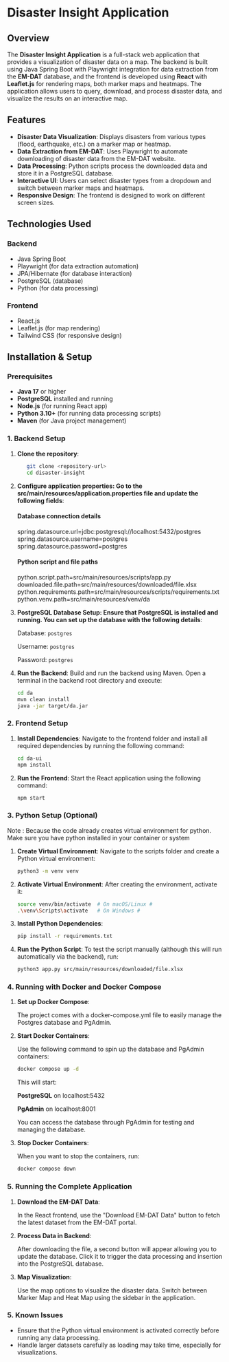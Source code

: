 # Disaster Insight Application

## Overview

The **Disaster Insight Application** is a full-stack web application that provides a visualization of disaster data on a map. The backend is built using Java Spring Boot with Playwright integration for data extraction from the **EM-DAT** database, and the frontend is developed using **React** with **Leaflet.js** for rendering maps, both marker maps and heatmaps. The application allows users to query, download, and process disaster data, and visualize the results on an interactive map.

## Features

- **Disaster Data Visualization**: Displays disasters from various types (flood, earthquake, etc.) on a marker map or heatmap.
- **Data Extraction from EM-DAT**: Uses Playwright to automate downloading of disaster data from the EM-DAT website.
- **Data Processing**: Python scripts process the downloaded data and store it in a PostgreSQL database.
- **Interactive UI**: Users can select disaster types from a dropdown and switch between marker maps and heatmaps.
- **Responsive Design**: The frontend is designed to work on different screen sizes.

## Technologies Used

### Backend

- Java Spring Boot
- Playwright (for data extraction automation)
- JPA/Hibernate (for database interaction)
- PostgreSQL (database)
- Python (for data processing)

### Frontend

- React.js
- Leaflet.js (for map rendering)
- Tailwind CSS (for responsive design)

## Installation & Setup

### Prerequisites

- **Java 17** or higher
- **PostgreSQL** installed and running
- **Node.js** (for running React app)
- **Python 3.10+** (for running data processing scripts)
- **Maven** (for Java project management)

### 1. Backend Setup

1. **Clone the repository**:

   ```bash
      git clone <repository-url>
      cd disaster-insight
   ```

2. **Configure application properties: Go to the src/main/resources/application.properties file and update the following fields**:

   #### Database connection details

   spring.datasource.url=jdbc:postgresql://localhost:5432/postgres
   spring.datasource.username=postgres
   spring.datasource.password=postgres

   #### Python script and file paths

   python.script.path=src/main/resources/scripts/app.py
   downloaded.file.path=src/main/resources/downloaded/file.xlsx
   python.requirements.path=src/main/resources/scripts/requirements.txt
   python.venv.path=src/main/resources/venv/da

3. **PostgreSQL Database Setup:
   Ensure that PostgreSQL is installed and running. You can set up the database with the following details**:

   Database: `postgres`

   Username: `postgres`

   Password: `postgres`

4. **Run the Backend**:
   Build and run the backend using Maven. Open a terminal in the backend root directory and execute:

   ```bash
   cd da
   mvn clean install
   java -jar target/da.jar
   ```

### 2. Frontend Setup

1. **Install Dependencies**:
   Navigate to the frontend folder and install all required dependencies by running the following command:

   ```bash
   cd da-ui
   npm install
   ```

2. **Run the Frontend**:
   Start the React application using the following command:

   ```bash
   npm start
   ```

### 3. Python Setup (Optional)

Note : Because the code already creates virtual environment for python. Make sure you have python installed in your container or system

1. **Create Virtual Environment**:
   Navigate to the scripts folder and create a Python virtual environment:

   ```bash
   python3 -m venv venv
   ```

2. **Activate Virtual Environment**:
   After creating the environment, activate it:

   ```bash
   source venv/bin/activate  # On macOS/Linux #
   .\venv\Scripts\activate   # On Windows #
   ```

3. **Install Python Dependencies**:

   ```bash
   pip install -r requirements.txt
   ```

4. **Run the Python Script**:
   To test the script manually (although this will run automatically via the backend), run:

   ```bash
   python3 app.py src/main/resources/downloaded/file.xlsx
   ```

### 4. Running with Docker and Docker Compose

1. **Set up Docker Compose**:

   The project comes with a docker-compose.yml file to easily manage the Postgres database and PgAdmin.

2. **Start Docker Containers**:

   Use the following command to spin up the database and PgAdmin containers:

   ```bash
   docker compose up -d
   ```

   This will start:

   **PostgreSQL** on localhost:5432

   **PgAdmin** on localhost:8001

   You can access the database through PgAdmin for testing and managing the database.

3. **Stop Docker Containers**:

   When you want to stop the containers, run:

   ```bash
   docker compose down
   ```

### 5. Running the Complete Application

1. **Download the EM-DAT Data**:

   In the React frontend, use the "Download EM-DAT Data" button to fetch the latest dataset from the EM-DAT portal.

2. **Process Data in Backend**:

   After downloading the file, a second button will appear allowing you to update the database. Click it to trigger the data processing and insertion into the PostgreSQL database.

3. **Map Visualization**:

   Use the map options to visualize the disaster data.
   Switch between Marker Map and Heat Map using the sidebar in the application.

### 5. Known Issues

- Ensure that the Python virtual environment is activated correctly before running any data processing.
- Handle larger datasets carefully as loading may take time, especially for visualizations.
